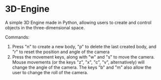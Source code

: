 # 3D-Engine
A simple 3D Engine made in Python, allowing users to create and control objects in the three-dimensional space.

Commands: 
1. Press "n" to create a new body, "p" to delete the last created body, and "r" to reset the position and angle of the camera
2. Press the movement keys, along with "w" and "s" to move the camera. Mouse movements (or the keys "z", "x", "c", "v", alternatively) will change the angle of the camera. The keys "b" and "m" also allow the user to change the roll of the camera.
